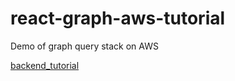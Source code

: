# react-graph-aws-tutorial
Demo of graph query stack on AWS

[backend_tutorial](master/docs/backend_tutorial.md)

